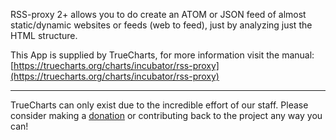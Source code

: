 RSS-proxy 2+ allows you to do create an ATOM or JSON feed of almost static/dynamic websites or feeds (web to feed), just by analyzing just the HTML structure.

This App is supplied by TrueCharts, for more information visit the manual: [https://truecharts.org/charts/incubator/rss-proxy](https://truecharts.org/charts/incubator/rss-proxy)

---

TrueCharts can only exist due to the incredible effort of our staff.
Please consider making a [donation](https://truecharts.org/sponsor) or contributing back to the project any way you can!
